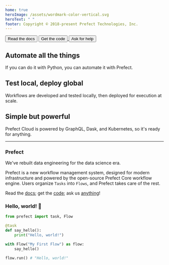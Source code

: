 ```yaml
---
home: true
heroImage: /assets/wordmark-color-vertical.svg
heroText: " "
footer: Copyright © 2018-present Prefect Technologies, Inc.
---
```


<div class="hero">
    <div class="action">
        <button class="action-button">
            <router-link to="core/">
                Read the docs
            </router-link>
        </button>
        <a href="https://github.com/PrefectHQ/prefect">
            <button class="action-button">
                Get the code
            </button>
        </a>
        <a href="https://prefect.io/support" target="_blank" >
            <button class="action-button">
                Ask for help
            </button>
        </a>
    </div>
</div>

<div class="features">
<div class="feature">

## Automate all the things

If you can do it with Python, you can automate it with Prefect.

</div>
<div class="feature">

## Test local, deploy global

Workflows are developed and tested locally, then deployed for execution at scale.

</div>
<div class="feature">

## Simple but powerful

Prefect Cloud is powered by GraphQL, Dask, and Kubernetes, so it's ready for anything.

</div>
</div>

---

### Prefect

We've rebuilt data engineering for the data science era.

Prefect is a new workflow management system, designed for modern infrastructure and powered by the open-source Prefect Core workflow engine. Users organize `Tasks` into `Flows`, and Prefect takes care of the rest.

Read the [docs](/core/); get the [code](https://github.com/PrefectHQ/prefect); ask us [anything](https://join.slack.com/t/prefect-public/shared_invite/enQtNzE5OTU3OTQwNzc1LTQ5M2FkZmQzZjI0ODg1ZTBmOTc0ZjVjYWFjMWExZDAyYzBmYjVmMTE1NTQ1Y2IxZTllOTc4MmI3NzYxMDlhYWU)!

### Hello, world! 👋

```python
from prefect import task, Flow

@task
def say_hello():
    print("Hello, world!")

with Flow("My First Flow") as flow:
    say_hello()

flow.run() # "Hello, world!"
```
